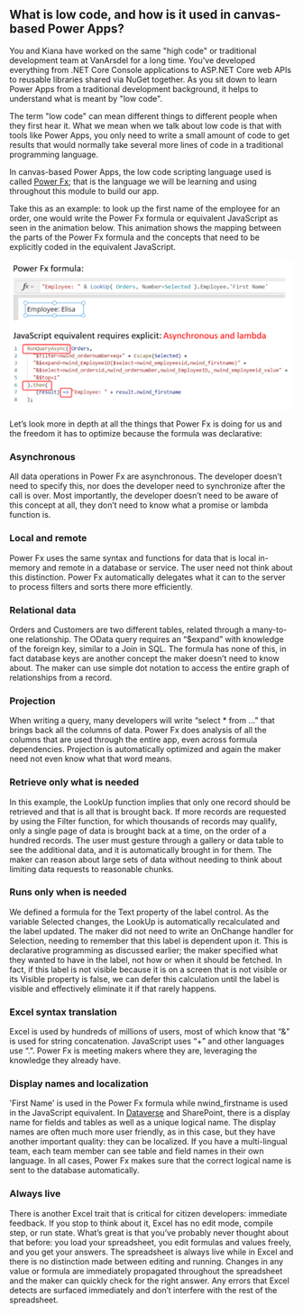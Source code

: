 ## What is low code, and how is it used in canvas-based Power Apps?

You and Kiana have worked on the same "high code" or traditional development team at VanArsdel for a long time. You've developed everything from .NET Core Console applications to ASP.NET Core web APIs to reusable libraries shared via NuGet together. As you sit down to learn Power Apps from a traditional development background, it helps to understand what is meant by "low code".

The term "low code" can mean different things to different people when they first hear it. What we mean when we talk about low code is that with tools like Power Apps, you only need to write a small amount of code to get results that would normally take several more lines of code in a traditional programming language.

In canvas-based Power Apps, the low code scripting language used is called [Power Fx](/power-platform/power-fx/overview/?azure-portal=true); that is the language we will be learning and using throughout this module to build our app.

Take this as an example: to look up the first name of the employee for an order, one would write the Power Fx formula or equivalent JavaScript as seen in the animation below. This animation shows the mapping between the parts of the Power Fx formula and the concepts that need to be explicitly coded in the equivalent JavaScript.

![Power Fx and JavaScript comparison](../media/powerfx-vs-javascript-example.gif)

Let’s look more in depth at all the things that Power Fx is doing for us and the freedom it has to optimize because the formula was declarative:

### Asynchronous

All data operations in Power Fx are asynchronous. The developer doesn’t need to specify this, nor does the developer need to synchronize after the call is over. Most importantly, the developer doesn’t need to be aware of this concept at all, they don’t need to know what a promise or lambda function is.

### Local and remote

Power Fx uses the same syntax and functions for data that is local in-memory and remote in a database or service. The user need not think about this distinction. Power Fx automatically delegates what it can to the server to process filters and sorts there more efficiently.

### Relational data

Orders and Customers are two different tables, related through a many-to-one relationship. The OData query requires an “$expand” with knowledge of the foreign key, similar to a Join in SQL. The formula has none of this, in fact database keys are another concept the maker doesn’t need to know about. The maker can use simple dot notation to access the entire graph of relationships from a record.

### Projection

When writing a query, many developers will write “select * from …” that brings back all the columns of data. Power Fx does analysis of all the columns that are used through the entire app, even across formula dependencies. Projection is automatically optimized and again the maker need not even know what that word means.

### Retrieve only what is needed

In this example, the LookUp function implies that only one record should be retrieved and that is all that is brought back. If more records are requested by using the Filter function, for which thousands of records may qualify, only a single page of data is brought back at a time, on the order of a hundred records. The user must gesture through a gallery or data table to see the additional data, and it is automatically brought in for them. The maker can reason about large sets of data without needing to think about limiting data requests to reasonable chunks.

### Runs only when is needed

We defined a formula for the Text property of the label control. As the variable Selected changes, the LookUp is automatically recalculated and the label updated. The maker did not need to write an OnChange handler for Selection, needing to remember that this label is dependent upon it. This is declarative programming as discussed earlier; the maker specified what they wanted to have in the label, not how or when it should be fetched. In fact, if this label is not visible because it is on a screen that is not visible or its Visible property is false, we can defer this calculation until the label is visible and effectively eliminate it if that rarely happens.

### Excel syntax translation

Excel is used by hundreds of millions of users, most of which know that “&” is used for string concatenation. JavaScript uses “+” and other languages use “.”. Power Fx is meeting makers where they are, leveraging the knowledge they already have.

### Display names and localization

'First Name' is used in the Power Fx formula while nwind_firstname is used in the JavaScript equivalent. In [Dataverse](/powerapps/maker/data-platform/?azure-portal=true) and SharePoint, there is a display name for fields and tables as well as a unique logical name. The display names are often much more user friendly, as in this case, but they have another important quality: they can be localized. If you have a multi-lingual team, each team member can see table and field names in their own language. In all cases, Power Fx makes sure that the correct logical name is sent to the database automatically.

### Always live

There is another Excel trait that is critical for citizen developers: immediate feedback. If you stop to think about it, Excel has no edit mode, compile step, or run state. What’s great is that you’ve probably never thought about that before: you load your spreadsheet, you edit formulas and values freely, and you get your answers. The spreadsheet is always live while in Excel and there is no distinction made between editing and running. Changes in any value or formula are immediately propagated throughout the spreadsheet and the maker can quickly check for the right answer. Any errors that Excel detects are surfaced immediately and don’t interfere with the rest of the spreadsheet.
